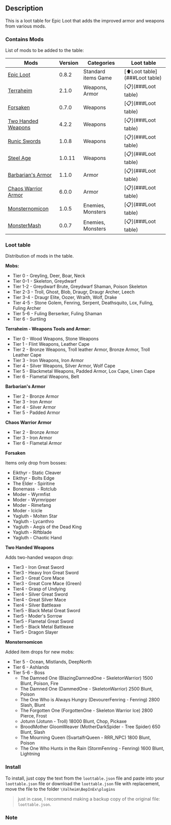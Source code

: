 ## Description
This is a loot table for Epic Loot that adds the improved armor and weapons from various mods.


### Сontains Mods
List of mods to be added to the table:

| Mods | Version | Categories | Loot table | 
| -- | -- | -- | -- | 
| [Epic Loot](http://www.nexusmods.com/valheim/mods/387) |   0.8.2 | Standard items Game | [:arrow_up:Loot table](###Loot table) | 
| [Terraheim](https://www.nexusmods.com/valheim/mods/803) | 2.1.0 | Weapons, Armor | [📋](###Loot table) | 
| [Forsaken](http://www.nexusmods.com/valheim/mods/799) | 0.7.0 | Weapons | [📋](###Loot table) | 
| [Two Handed Weapons](https://www.nexusmods.com/valheim/mods/1189) | 4.2.2 | Weapons | [📋](###Loot table) | 
| [Runic Swords](https://www.nexusmods.com/valheim/mods/1179) | 1.0.8 | Weapons | [📋](###Loot table) | 
| [Steel Age](https://www.nexusmods.com/valheim/mods/1143) | 1.0.11 | Weapons | [📋](###Loot table) | 
| [Barbarian's Armor](https://www.nexusmods.com/valheim/mods/640) | 1.1.0 | Armor | [📋](###Loot table) | 
| [Chaos Warrior Armor](https://www.nexusmods.com/valheim/mods/1215) | 6.0.0 | Armor | [📋](###Loot table) | 
| [Monsternomicon](https://www.nexusmods.com/valheim/mods/1166) | 1.0.5 | Enemies, Monsters | [📋](###Loot table) | 
| [MonsterMash](https://www.nexusmods.com/valheim/mods/1284) | 0.0.7 | Enemies, Monsters | [📋](###Loot table) | 
 
### Loot table
Distribution of mods in the table.

**Mobs:**
* Tier 0 - Greyling, Deer, Boar, Neck
* Tier 0-1 - Skeleton, Greydwarf
* Tier 1-2 - Greydwarf Brute, Greydwarf Shaman, Poison Skeleton
* Tier 2-3 - Troll, Ghost, Blob, Draugr, Draugr Archer, Leech
* Tier 3-4 - Draugr Elite, Oozer, Wraith, Wolf, Drake
* Tier 4-5 - Stone Golem, Fenring, Serpent, Deathsquito, Lox, Fuling, Fuling Archer
* Tier 5-6 - Fuling Berserker, Fuling Shaman
* Tier 6 - Surtling

**Terraheim - Weapons Tools and Armor:**
* Tier 0 - Wood Weapons, Stone Weapons
* Tier 1 - Flint Weapons, Leather Cape
* Tier 2 - Bronze Weapons, Troll leather Armor, Bronze Armor, Troll Leather Cape
* Tier 3 - Iron Weapons, Iron Armor
* Tier 4 - Silver Weapons, Silver Armor, Wolf Cape
* Tier 5 - Blackmetal Weapons, Padded Armor, Lox Cape, Linen Cape
* Tier 6 - Flametal Weapons, Belt

**Barbarian's Armor**

* Tier 2 - Bronze Armor
* Tier 3 - Iron Armor
* Tier 4 - Silver Armor
* Tier 5 - Padded Armor

**Chaos Warrior Armor**

* Tier 2 - Bronze Armor
* Tier 3 - Iron Armor
* Tier 6 - Flametal Armor

**Forsaken**

Items only drop from bosses:

* Eikthyr - Static Cleaver
* Eikthyr -  Bolts Edge
* The Elder - Spiritine
* Bonemass  - Rotclub
* Moder - Wyrmfist
* Moder - Wyrmripper
* Moder - Rimefang
* Moder - Icicle
* Yagluth - Molten Star
* Yagluth - Lycanthro
* Yagluth - Aegis of the Dead King
* Yagluth - Riftblade
* Yagluth - Chaotic Hand

**Two Handed Weapons**

Adds two-handed weapon drop:

* Tier3 - Iron Great Sword
* Tier3 - Heavy Iron Great Sword
* Tier3 - Great Core Mace
* Tier3 - Great Core Mace (Green)
* Tier4 - Grasp of Undying
* Tier4 - Silver Great Sword
* Tier4 - Great Silver Mace
* Tier4 - Silver Battleaxe
* Tier5 - Black Metal Great Sword
* Tier5 - Moder's Sorrow
* Tier5 - Flametal Great Sword
* Tier5 - Black Metal Battleaxe
* Tier5 - Dragon Slayer

**Monsternomicon**

Added item drops for new mobs:

* Tier 5 - Ocean, Mistlands, DeepNorth
* Tier 6 - Ashlands
* Tier 5-6 - Boss
  * The Damned One                (BlazingDamnedOne - SkeletonWarrior)   1500                      Blunt, Poison, Fire
  * The Damned One                (DammedOne - SkeletonWarrior)          2500                      Blunt, Poison
  * The One Who is Always Hungry  (DevourerFenring - Fenring)            2800                      Slash, Blunt
  * The Forgotten One             (ForgottenOne - Skeleton Warrior Ice)  2800                      Pierce, Frost
  * Jotunn                        (Jotunn - Troll)                       18000                     Blunt, Chop, Pickaxe
  * BroodMother GloomWeaver       (MotherDarkSpider - Tree Spider)       650                       Blunt, Slash
  * The Mourning Queen            (SvartalfrQueen - RRR_NPC)             1800                      Blunt, Poison
  * The One Who Hunts in the Rain (StormFenring - Fenring)               1600                      Blunt, Lightning

### Install
To install, just copy the text from the `loottable.json` file and paste into your `loottable.json` file or download the `loottable.json` file with replacement, move the file to the folder `\Valheim\BepInEx\plugins`

> just in case, I recommend making a backup copy of the original file: `loottable.json`.

### Note

